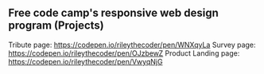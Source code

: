 ## Free code camp's responsive web design program (Projects) 
Tribute page: https://codepen.io/rileythecoder/pen/WNXqyLa
Survey page: https://codepen.io/rileythecoder/pen/OJzbewZ
Product Landing page: https://codepen.io/rileythecoder/pen/VwyqNjG
